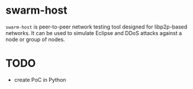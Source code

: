 # swarm-host

`swarm-host` is peer-to-peer network testing tool designed for libp2p-based networks. It can be used to simulate Eclipse and DDoS attacks against a node or group of nodes.

# TODO

- create PoC in Python
